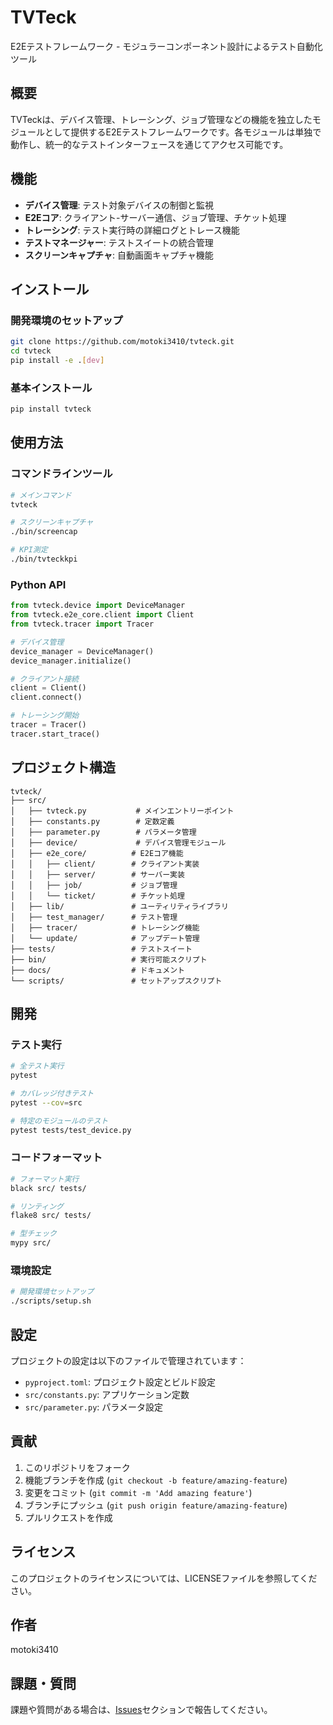 # TVTeck

E2Eテストフレームワーク - モジュラーコンポーネント設計によるテスト自動化ツール

## 概要

TVTeckは、デバイス管理、トレーシング、ジョブ管理などの機能を独立したモジュールとして提供するE2Eテストフレームワークです。各モジュールは単独で動作し、統一的なテストインターフェースを通じてアクセス可能です。

## 機能

- **デバイス管理**: テスト対象デバイスの制御と監視
- **E2Eコア**: クライアント-サーバー通信、ジョブ管理、チケット処理
- **トレーシング**: テスト実行時の詳細ログとトレース機能
- **テストマネージャー**: テストスイートの統合管理
- **スクリーンキャプチャ**: 自動画面キャプチャ機能

## インストール

### 開発環境のセットアップ

```bash
git clone https://github.com/motoki3410/tvteck.git
cd tvteck
pip install -e .[dev]
```

### 基本インストール

```bash
pip install tvteck
```

## 使用方法

### コマンドラインツール

```bash
# メインコマンド
tvteck

# スクリーンキャプチャ
./bin/screencap

# KPI測定
./bin/tvteckkpi
```

### Python API

```python
from tvteck.device import DeviceManager
from tvteck.e2e_core.client import Client
from tvteck.tracer import Tracer

# デバイス管理
device_manager = DeviceManager()
device_manager.initialize()

# クライアント接続
client = Client()
client.connect()

# トレーシング開始
tracer = Tracer()
tracer.start_trace()
```

## プロジェクト構造

```
tvteck/
├── src/
│   ├── tvteck.py           # メインエントリーポイント
│   ├── constants.py        # 定数定義
│   ├── parameter.py        # パラメータ管理
│   ├── device/             # デバイス管理モジュール
│   ├── e2e_core/          # E2Eコア機能
│   │   ├── client/        # クライアント実装
│   │   ├── server/        # サーバー実装
│   │   ├── job/           # ジョブ管理
│   │   └── ticket/        # チケット処理
│   ├── lib/               # ユーティリティライブラリ
│   ├── test_manager/      # テスト管理
│   ├── tracer/            # トレーシング機能
│   └── update/            # アップデート管理
├── tests/                 # テストスイート
├── bin/                   # 実行可能スクリプト
├── docs/                  # ドキュメント
└── scripts/               # セットアップスクリプト
```

## 開発

### テスト実行

```bash
# 全テスト実行
pytest

# カバレッジ付きテスト
pytest --cov=src

# 特定のモジュールのテスト
pytest tests/test_device.py
```

### コードフォーマット

```bash
# フォーマット実行
black src/ tests/

# リンティング
flake8 src/ tests/

# 型チェック
mypy src/
```

### 環境設定

```bash
# 開発環境セットアップ
./scripts/setup.sh
```

## 設定

プロジェクトの設定は以下のファイルで管理されています：

- `pyproject.toml`: プロジェクト設定とビルド設定
- `src/constants.py`: アプリケーション定数
- `src/parameter.py`: パラメータ設定

## 貢献

1. このリポジトリをフォーク
2. 機能ブランチを作成 (`git checkout -b feature/amazing-feature`)
3. 変更をコミット (`git commit -m 'Add amazing feature'`)
4. ブランチにプッシュ (`git push origin feature/amazing-feature`)
5. プルリクエストを作成

## ライセンス

このプロジェクトのライセンスについては、LICENSEファイルを参照してください。

## 作者

motoki3410

## 課題・質問

課題や質問がある場合は、[Issues](https://github.com/motoki3410/tvteck/issues)セクションで報告してください。
